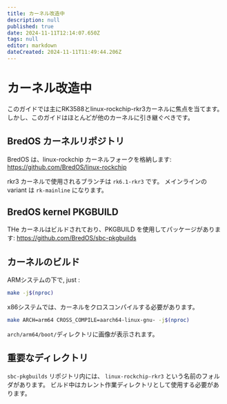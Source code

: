 ```yaml
---
title: カーネル改造中
description: null
published: true
date: 2024-11-11T12:14:07.650Z
tags: null
editor: markdown
dateCreated: 2024-11-11T11:49:44.206Z
---
```


# カーネル改造中

このガイドでは主にRK3588とlinux-rockchip-rkr3カーネルに焦点を当てます。
しかし、このガイドはほとんどが他のカーネルに引き継ぐべきです。

## BredOS カーネルリポジトリ

BredOS は、linux-rockchip カーネルフォークを格納します:
https://github.com/BredOS/linux-rockchip

rkr3 カーネルで使用されるブランチは `rk6.1-rkr3` です。
メインラインの variant は `rk-mainline` になります。

## BredOS kernel PKGBUILD

THe カーネルはビルドされており、PKGBUILD を使用してパッケージがあります:
https://github.com/BredOS/sbc-pkgbuilds

## カーネルのビルド

ARMシステムの下で, just :

```bash
make -j$(nproc)
```

x86システムでは、カーネルをクロスコンパイルする必要があります。

```bash
make ARCH=arm64 CROSS_COMPILE=aarch64-linux-gnu- -j$(nproc)
```

`arch/arm64/boot/`ディレクトリに画像が表示されます。

## 重要なディレクトリ

`sbc-pkgbuilds` リポジトリ内には、 `linux-rockchip-rkr3` という名前のフォルダがあります。
ビルド中はカレント作業ディレクトリとして使用する必要があります。
